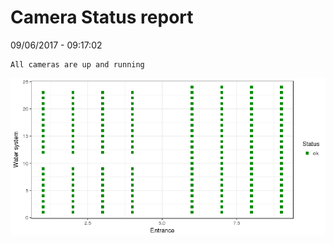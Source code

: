 Camera Status report
================
09/06/2017 - 09:17:02

    All cameras are up and running

![](camreport_files/figure-markdown_github/unnamed-chunk-2-1.png)
